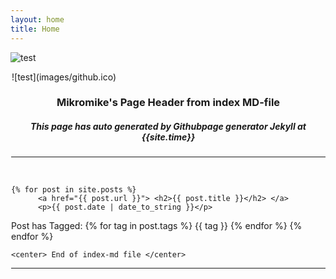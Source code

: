 ```yaml
---
layout: home
title: Home
---
```

![test](images/github.ico)
<div style="margin-left:1px">
<p style="margin-left:1px"> ![test](images/github.ico) </p>
    <h3 class="w3-text-black">
    <center>Mikromike's Page Header from index MD-file </center></h3>
    <div>
      <h5> <center><strong>This page has auto generated by Githubpage generator Jekyll at {{site.time}} </strong></center></h5>
    </div>
    <hr><br>

<div class="post">

    {% for post in site.posts %}
          <a href="{{ post.url }}"> <h2>{{ post.title }}</h2> </a>
          <p>{{ post.date | date_to_string }}</p>
Post has Tagged:
        {% for tag in post.tags %}
          <span class="label label-primary"> {{ tag }}</span>
        {% endfor %}
   {% endfor %}

</div>

    <center> End of index-md file </center>
<hr>

</div>
